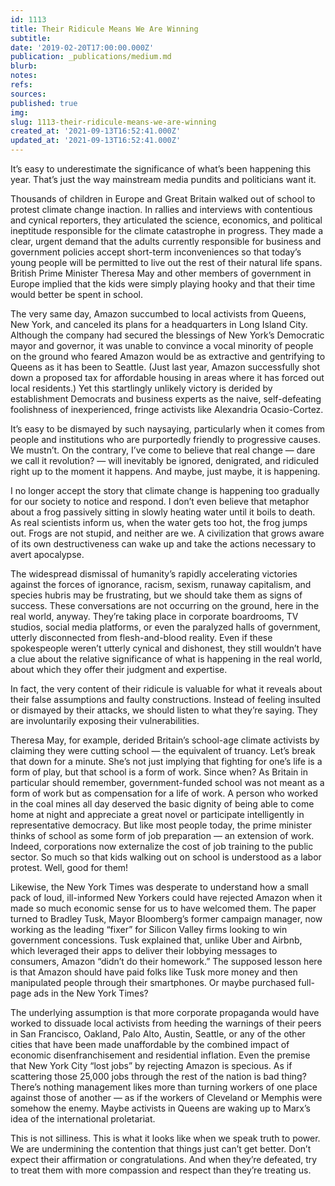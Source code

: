 ```yaml
---
id: 1113
title: Their Ridicule Means We Are Winning
subtitle: 
date: '2019-02-20T17:00:00.000Z'
publication: _publications/medium.md
blurb: 
notes: 
refs: 
sources: 
published: true
img: 
slug: 1113-their-ridicule-means-we-are-winning
created_at: '2021-09-13T16:52:41.000Z'
updated_at: '2021-09-13T16:52:41.000Z'
---
```

It’s easy to underestimate the significance of what’s been happening this year. That’s just the way mainstream media pundits and politicians want it.

Thousands of children in Europe and Great Britain walked out of school to protest climate change inaction. In rallies and interviews with contentious and cynical reporters, they articulated the science, economics, and political ineptitude responsible for the climate catastrophe in progress. They made a clear, urgent demand that the adults currently responsible for business and government policies accept short-term inconveniences so that today’s young people will be permitted to live out the rest of their natural life spans. British Prime Minister Theresa May and other members of government in Europe implied that the kids were simply playing hooky and that their time would better be spent in school.

The very same day, Amazon succumbed to local activists from Queens, New York, and canceled its plans for a headquarters in Long Island City. Although the company had secured the blessings of New York’s Democratic mayor and governor, it was unable to convince a vocal minority of people on the ground who feared Amazon would be as extractive and gentrifying to Queens as it has been to Seattle. (Just last year, Amazon successfully shot down a proposed tax for affordable housing in areas where it has forced out local residents.) Yet this startlingly unlikely victory is derided by establishment Democrats and business experts as the naive, self-defeating foolishness of inexperienced, fringe activists like Alexandria Ocasio-Cortez.

It’s easy to be dismayed by such naysaying, particularly when it comes from people and institutions who are purportedly friendly to progressive causes. We mustn’t. On the contrary, I’ve come to believe that real change — dare we call it revolution? — will inevitably be ignored, denigrated, and ridiculed right up to the moment it happens. And maybe, just maybe, it is happening.

I no longer accept the story that climate change is happening too gradually for our society to notice and respond. I don’t even believe that metaphor about a frog passively sitting in slowly heating water until it boils to death. As real scientists inform us, when the water gets too hot, the frog jumps out. Frogs are not stupid, and neither are we. A civilization that grows aware of its own destructiveness can wake up and take the actions necessary to avert apocalypse.

The widespread dismissal of humanity’s rapidly accelerating victories against the forces of ignorance, racism, sexism, runaway capitalism, and species hubris may be frustrating, but we should take them as signs of success. These conversations are not occurring on the ground, here in the real world, anyway. They’re taking place in corporate boardrooms, TV studios, social media platforms, or even the paralyzed halls of government, utterly disconnected from flesh-and-blood reality. Even if these spokespeople weren’t utterly cynical and dishonest, they still wouldn’t have a clue about the relative significance of what is happening in the real world, about which they offer their judgment and expertise.

In fact, the very content of their ridicule is valuable for what it reveals about their false assumptions and faulty constructions. Instead of feeling insulted or dismayed by their attacks, we should listen to what they’re saying. They are involuntarily exposing their vulnerabilities.

Theresa May, for example, derided Britain’s school-age climate activists by claiming they were cutting school — the equivalent of truancy. Let’s break that down for a minute. She’s not just implying that fighting for one’s life is a form of play, but that school is a form of work. Since when? As Britain in particular should remember, government-funded school was not meant as a form of work but as compensation for a life of work. A person who worked in the coal mines all day deserved the basic dignity of being able to come home at night and appreciate a great novel or participate intelligently in representative democracy. But like most people today, the prime minister thinks of school as some form of job preparation — an extension of work. Indeed, corporations now externalize the cost of job training to the public sector. So much so that kids walking out on school is understood as a labor protest. Well, good for them!

Likewise, the New York Times was desperate to understand how a small pack of loud, ill-informed New Yorkers could have rejected Amazon when it made so much economic sense for us to have welcomed them. The paper turned to Bradley Tusk, Mayor Bloomberg’s former campaign manager, now working as the leading “fixer” for Silicon Valley firms looking to win government concessions. Tusk explained that, unlike Uber and Airbnb, which leveraged their apps to deliver their lobbying messages to consumers, Amazon “didn’t do their homework.” The supposed lesson here is that Amazon should have paid folks like Tusk more money and then manipulated people through their smartphones. Or maybe purchased full-page ads in the New York Times?

The underlying assumption is that more corporate propaganda would have worked to dissuade local activists from heeding the warnings of their peers in San Francisco, Oakland, Palo Alto, Austin, Seattle, or any of the other cities that have been made unaffordable by the combined impact of economic disenfranchisement and residential inflation. Even the premise that New York City “lost jobs” by rejecting Amazon is specious. As if scattering those 25,000 jobs through the rest of the nation is bad thing? There’s nothing management likes more than turning workers of one place against those of another — as if the workers of Cleveland or Memphis were somehow the enemy. Maybe activists in Queens are waking up to Marx’s idea of the international proletariat.

This is not silliness. This is what it looks like when we speak truth to power. We are undermining the contention that things just can’t get better. Don’t expect their affirmation or congratulations. And when they’re defeated, try to treat them with more compassion and respect than they’re treating us.
